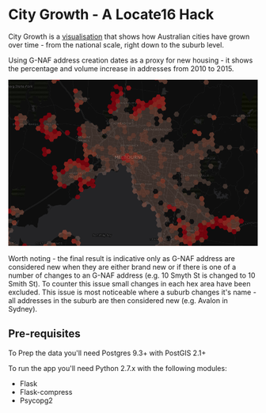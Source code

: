 # City Growth - A Locate16 Hack
City Growth is a [visualisation](http://citygrowth.minus34.com/) that shows how Australian cities have grown over time - from the national scale, right down to the suburb level.

Using G-NAF address creation dates as a proxy for new housing - it shows the percentage and volume increase in addresses from 2010 to 2015.

![locate16-hack-image.png](https://github.com/minus34/locate16-hack/blob/master/locate16-hack-image.png "New addresses around Melbourne")

Worth noting - the final result is indicative only as G-NAF address are considered new when they are either brand new or if there is one of a number of changes to an G-NAF address (e.g. 10 Smyth St is changed to 10 Smith St). To counter this issue small changes in each hex area have been excluded. This issue is most noticeable where a suburb changes it's name - all addresses in the suburb are then considered new (e.g. Avalon in Sydney).

## Pre-requisites

To Prep the data you'll need Postgres 9.3+ with PostGIS 2.1+

To run the app you'll need Python 2.7.x with the following modules:
* Flask
* Flask-compress
* Psycopg2
